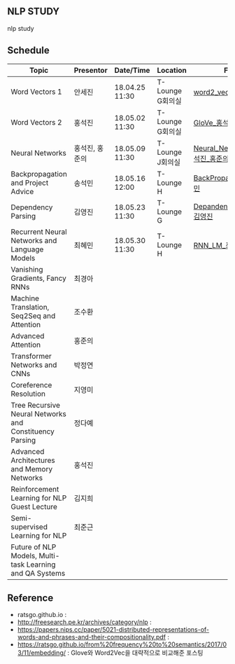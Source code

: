 ## NLP STUDY

nlp study


## Schedule

| Topic | Presentor | Date/Time | Location | File |
|-----------|----------|--------|----------|----------|
| Word Vectors 1 | 안세진 | 18.04.25 11:30 | T-Lounge G회의실 | [word2_vec_안세진](cs224n/word2vec_안세진.pdf) |
| Word Vectors 2 | 홍석진 | 18.05.02 11:30  | T-Lounge G회의실 | [GloVe_홍석진](cs224n/Lecture3_GloVe_홍석진.pdf) |
| Neural Networks | 홍석진, 홍준의 | 18.05.09 11:30  | T-Lounge J회의실 | [Neural_Networks_홍석진_홍준의](cs224n/Lecture4_Neural_Networks_홍석진_홍준의.pdf) |
| Backpropagation and Project Advice | 송석민 | 18.05.16 12:00  | T-Lounge H |[BackPropagation_송석민](cs224n/Lecture6_BackPropagation_송석민.pdf) |
| Dependency Parsing | 김영진 | 18.05.23 11:30 | T-Lounge G | [Depandency_Parsing_김영진](cs224n/Lecture7_Dependency_Parsing_김영진.pdf) |
| Recurrent Neural Networks and Language Models | 최혜민 | 18.05.30 11:30 | T-Lounge H | [RNN_LM_최혜민](cs224n/Lecture8_RNN_최혜민.pdf) |
| Vanishing Gradients, Fancy RNNs | 최경아 |  |  |  |
| Machine Translation, Seq2Seq and Attention | 조수환 |  |  |  |
| Advanced Attention | 홍준의 |  |  |  |
| Transformer Networks and CNNs | 박정연 |  |  |  |
| Coreference Resolution | 지영미 |  |  |  |
| Tree Recursive Neural Networks and Constituency Parsing | 정다예 |  |  |  |
| Advanced Architectures and Memory Networks | 홍석진 |  |  |  |
| Reinforcement Learning for NLP Guest Lecture | 김지희 |  |  |  |
| Semi-supervised Learning for NLP | 최준근 |  |  |  |
| Future of NLP Models, Multi-task Learning and QA Systems |  |  |  |  |


## Reference

- ratsgo.github.io
:
- http://freesearch.pe.kr/archives/category/nlp
:
- https://papers.nips.cc/paper/5021-distributed-representations-of-words-and-phrases-and-their-compositionality.pdf
:
- https://ratsgo.github.io/from%20frequency%20to%20semantics/2017/03/11/embedding/
: Glove와 Word2Vec을 대략적으로 비교해준 포스팅
